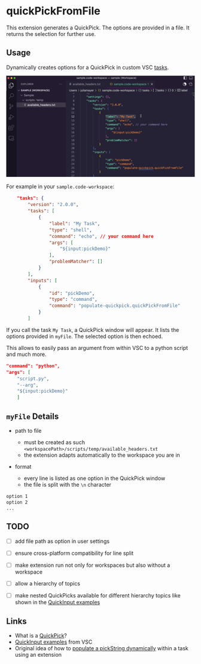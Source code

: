 # quickPickFromFile
This extension generates a QuickPick. The options are provided in a file. It returns the selection for further use.


## Usage
Dynamically creates options for a QuickPick in custom VSC [tasks](https://code.visualstudio.com/docs/editor/tasks). 



![](images/quickpick_sample_usage.gif)



For example in your `sample.code-workspace`:
```json
	"tasks": {
		"version": "2.0.0",
		"tasks": [
			{
				"label": "My Task",
				"type": "shell",
				"command": "echo", // your command here
				"args": [
					"${input:pickDemo}"
				],
				"problemMatcher": []
			}
		],
		"inputs": [
			{
				"id": "pickDemo",
				"type": "command",
				"command": "populate-quickpick.quickPickFromFile"
			}
		]
```

If you call the task `My Task`, a QuickPick window will appear. It lists the options provided in `myFile`. The selected option is then echoed.

This allows to easily pass an argument from within VSC to a python script and much more.

```json
"command": "python",
"args": [
    "script.py",
	"--arg",
    "${input:pickDemo}"
    ]
```



## `myFile` Details

- path to file
  - must be created as such `<workspacePath>/scripts/temp/available_headers.txt`
  - the extension adapts automatically to the workspace you are in

- format
  - every line is listed as one option in the QuickPick window
  - the file is split with the `\n` character

```
option 1
option 2
... 
```



## TODO
- [ ] add file path as option in user settings
- [ ] ensure cross-platform compatibility for line split
- [ ] make extension run not only for workspaces but also without a workspace
- [ ] allow a hierarchy of topics
- [ ] make nested QuickPicks available for different hierarchy topics like shown in the [QuickInput examples](https://github.com/microsoft/vscode-extension-samples/tree/main/quickinput-sample)


## Links
- What is a [QuickPick](https://code.visualstudio.com/api/ux-guidelines/quick-picks)?
- [QuickInput examples](https://github.com/microsoft/vscode-extension-samples/tree/main/quickinput-sample) from VSC
- Original idea of how to [populate a pickString dynamically](https://stackoverflow.com/a/64637337/19407854) within a task using an extension
